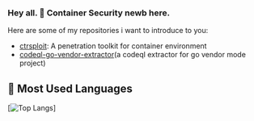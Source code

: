 <!--
**ssst0n3/ssst0n3** is a ✨ _special_ ✨ repository because its `README.md` (this file) appears on your GitHub profile.

Here are some ideas to get you started:

- 🔭 I’m currently working on ...
- 🌱 I’m currently learning ...
- 👯 I’m looking to collaborate on ...
- 🤔 I’m looking for help with ...
- 💬 Ask me about ...
- 📫 How to reach me: ...
- 😄 Pronouns: ...
- ⚡ Fun fact: ...
-->

### Hey all. 👋 Container Security newb here.
Here are some of my repositories i want to introduce to you:
- [ctrsploit](https://github.com/ssst0n3/ctrsploit): A penetration toolkit for container environment
- [codeql-go-vendor-extractor](https://github.com/ssst0n3/codeql-go-vendor-extractor)(a codeql extractor for go vendor mode project)


## &#x1f4dd; Most Used Languages

[![Top Langs](https://github-readme-stats.vercel.app/api/top-langs/?username=ssst0n3&hide=javascript,html,css,powershell,Groff)]

